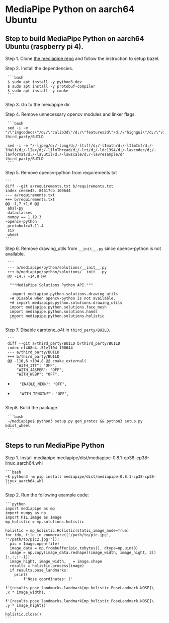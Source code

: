 # MediaPipe Python on aarch64 Ubuntu

## Step to build MediaPipe Python on aarch64 Ubuntu (raspberry pi 4).

Step 1. Clone [the mediapipe repo](https://github.com/google/mediapipe) and follow the instruction to setup bazel.

Step 2. Install the dependencies.

     ```bash
     $ sudo apt install -y python3-dev
     $ sudo apt install -y protobuf-compiler
     $ sudo apt install -y cmake
     ```

Step 3. Go to the meidapipe dir.

Step 4. Remove unnecessary opencv modules and linker flags.

     ```bash
     sed -i -e "/\"imgcodecs\"/d;/\"calib3d\"/d;/\"features2d\"/d;/\"highgui\"/d;/\"video\"/d;/\"videoio\"/d" third_party/BUILD

     sed -i -e "/-ljpeg/d;/-lpng/d;/-ltiff/d;/-lImath/d;/-lIlmImf/d;/-lHalf/d;/-lIex/d;/-lIlmThread/d;/-lrt/d;/-ldc1394/d;/-lavcodec/d;/-lavformat/d;/-lavutil/d;/-lswscale/d;/-lavresample/d" third_party/BUILD
     ```

Step 5. Remove opencv-python from requirements.txt

    ```
    diff --git a/requirements.txt b/requirements.txt
    index cee4e45..84617cb 100644
    --- a/requirements.txt
    +++ b/requirements.txt
    @@ -1,7 +1,6 @@
     absl-py
     dataclasses
     numpy == 1.19.3
    -opencv-python
     protobuf>=3.11.4
     six
     wheel
    ```

Step 6. Remove drawing_utils from `__init__.py` since opencv-python is not available.

     ```
     --- a/mediapipe/python/solutions/__init__.py
     +++ b/mediapipe/python/solutions/__init__.py
     @@ -14,7 +14,8 @@

      """MediaPipe Solutions Python API."""

      -import mediapipe.python.solutions.drawing_utils
      +# Disable when opencv-python is not available.
      +# import mediapipe.python.solutions.drawing_utils
      import mediapipe.python.solutions.face_mesh
      import mediapipe.python.solutions.hands
      import mediapipe.python.solutions.holistic
      ```

Step 7. Disable  carotene_o4t in `third_party/BUILD`.

     ```
     diff --git a/third_party/BUILD b/third_party/BUILD
     index ef408e4..51e1104 100644
     --- a/third_party/BUILD
     +++ b/third_party/BUILD
     @@ -110,6 +104,8 @@ cmake_external(
         "WITH_ITT": "OFF",
         "WITH_JASPER": "OFF",
         "WITH_WEBP": "OFF",
+        "ENABLE_NEON": "OFF",
+        "WITH_TENGINE": "OFF",
     ```

Step8. Build the package.

     ```bash
     ~/mediapipe$ python3 setup.py gen_protos && python3 setup.py bdist_wheel
     ```

## Steps to run MediaPipe Python

Step 1. Install mediapipe mediapipe/dist/mediapipe-0.8.1-cp38-cp38-linux_aarch64.whl

    ```bash
    ~$ python3 -m pip install mediapipe/dist/mediapipe-0.8.1-cp38-cp38-linux_aarch64.whl
    ```

Step 2. Run the following example code:

    ```python
    import mediapipe as mp
    import numpy as np
    import PIL.Image as Image
    mp_holistic = mp.solutions.holistic

    holistic = mp_holistic.Holistic(static_image_mode=True)
    for idx, file in enumerate(['/path/to/pic.jpg', ''/path/to/pic2.jpg'']):
      pic = Image.open(file)
      image_data = np.frombuffer(pic.tobytes(), dtype=np.uint8)
      image = np.copy(image_data.reshape((image_width, image_hight, 3))[:,:,::-1])
      image_hight, image_width, _ = image.shape
      results = holistic.process(image)
      if results.pose_landmarks:
        print(
            f'Nose coordinates: ('
            f'{results.pose_landmarks.landmark[mp_holistic.PoseLandmark.NOSE]\
    .x * image_width}, '
            f'{results.pose_landmarks.landmark[mp_holistic.PoseLandmark.NOSE]\
    .y * image_hight})'
        )
    holistic.close()
    ```
